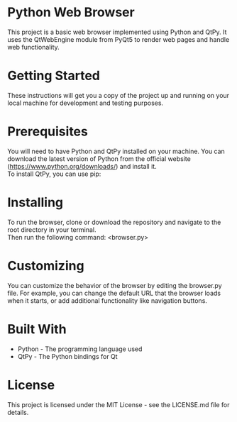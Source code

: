 # Python Web Browser
This project is a basic web browser implemented using Python and QtPy. It uses the QtWebEngine module from PyQt5 to render web pages and handle web functionality.

# Getting Started
These instructions will get you a copy of the project up and running on your local machine for development and testing purposes.

# Prerequisites
You will need to have Python and QtPy installed on your machine. You can download the latest version of Python from the official website (https://www.python.org/downloads/) and install it. <br>
To install QtPy, you can use pip: <pip install qtpy>

# Installing
To run the browser, clone or download the repository and navigate to the root directory in your terminal. <br>
Then run the following command: <browser.py>

# Customizing
You can customize the behavior of the browser by editing the browser.py file. For example, you can change the default URL that the browser loads when it starts, or add additional functionality like navigation buttons.

# Built With
 - Python - The programming language used
 - QtPy - The Python bindings for Qt
 
# License
This project is licensed under the MIT License - see the LICENSE.md file for details.
